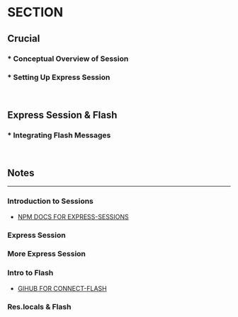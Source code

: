 # SECTION

## Crucial 

### * Conceptual Overview of Session 
### * Setting Up Express Session

<br>

## Express Session & Flash

### * Integrating Flash Messages

<br>

## Notes

<hr>

### Introduction to Sessions
- [NPM DOCS FOR EXPRESS-SESSIONS](https://www.npmjs.com/package/express-session)

### Express Session

### More Express Session

### Intro to Flash
- [GIHUB FOR CONNECT-FLASH](https://github.com/jaredhanson/connect-flash)

### Res.locals & Flash